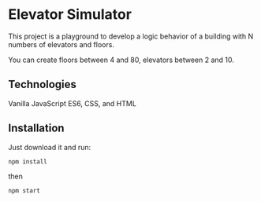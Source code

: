 # Elevator Simulator

This project is a playground to develop a logic behavior of a building with N numbers of elevators and floors.

You can create floors between 4 and 80, elevators between 2 and 10.

## Technologies

Vanilla JavaScript ES6, CSS, and HTML

## Installation

Just download it and run:

```bash
npm install
```
then

```bash
npm start
```
